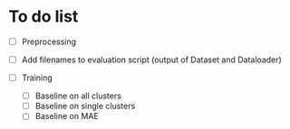# To do list

- [ ] Preprocessing
- [ ] Add filenames to evaluation script (output of Dataset and Dataloader)

- [ ] Training
  - [ ] Baseline on all clusters
  - [ ] Baseline on single clusters
  - [ ] Baseline on MAE